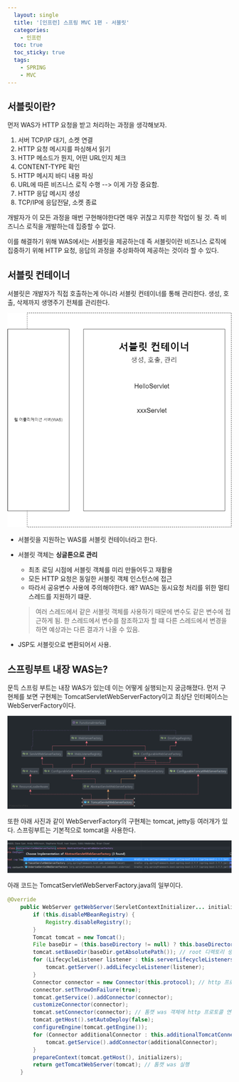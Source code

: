 ```yaml
---
  layout: single
  title: '[인프런] 스프링 MVC 1편 - 서블릿'
  categories:
    - 인프런
  toc: true
  toc_sticky: true
  tags:
    - SPRING
    - MVC
---
```


## 서블릿이란?

먼저 WAS가 HTTP 요청을 받고 처리하는 과정을 생각해보자.

1. 서버 TCP/IP 대기, 소켓 연결
2. HTTP 요청 메시지를 파싱해서 읽기
3. HTTP 메소드가 뭔지, 어떤 URL인지 체크
4. CONTENT-TYPE 확인
5. HTTP 메시지 바디 내용 파싱
6. URL에 따른 비즈니스 로직 수행 --> 이게 가장 중요함.
7. HTTP 응답 메시지 생성
8. TCP/IP에 응답전달, 소켓 종료

개발자가 이 모든 과정을 매번 구현해야한다면 매우 귀찮고 지루한 작업이 될 것. 즉 비즈니스 로직을 개발하는데 집중할 수 없다.

이를 해결하기 위해 WAS에서는 서블릿을 제공하는데 즉 서블릿이란 비즈니스 로직에 집중하기 위해 HTTP 요청, 응답의 과정을 추상화하여 제공하는 것이라 할 수 있다.

## 서블릿 컨테이너

서블릿은 개발자가 직접 호출하는게 아니라 서블릿 컨테이너를 통해 관리한다. 생성, 호출, 삭제까지 생명주기 전체를 관리한다.

![서블릿 컨테이너](../../assets/img/servlet_container.drawio.png)

- 서블릿을 지원하는 WAS를 서블릿 컨테이너라고 한다.
- 서블릿 객체는 **싱글톤으로 관리**

  - 최초 로딩 시점에 서블릿 객체를 미리 만들어두고 재활용
  - 모든 HTTP 요청은 동일한 서블릿 객체 인스턴스에 접근
  - 따라서 공유변수 사용에 주의해야한다. 왜? WAS는 동시요청 처리를 위한 멀티 스레드를 지원하기 떄문.

  > 여러 스레드에서 같은 서블릿 객체를 사용하기 때문에 변수도 같은 변수에 접근하게 됨. 한 스레드에서 변수를 참조하고자 할 떄 다른 스레드에서 변경을 하면 예상과는 다른 결과가 나올 수 있음.

- JSP도 서블릿으로 변환되어서 사용.

## 스프링부트 내장 WAS는?

문득 스프링 부트는 내장 WAS가 있는데 이는 어떻게 실행되는지 궁금해졌다. 먼저 구현체를 보면 구현체는 TomcatServletWebServerFactory이고 최상단 인터페이스는 WebServerFactory이다. 

![톰캣 was 구현체의 다이어그램](../../assets/img/TomcatServletWebServerFactory.png)

또한 아래 사진과 같이 WebServerFactory의 구현체는 tomcat, jetty등 여러개가 있다. 스프링부트는 기본적으로 tomcat을 사용한다.

![다양한 was 구현체](../../assets/img/image1.png)

아래 코드는 TomcatServletWebServerFactory.java의 일부이다. 

```java
@Override
	public WebServer getWebServer(ServletContextInitializer... initializers) {
		if (this.disableMBeanRegistry) {
			Registry.disableRegistry();
		}
		Tomcat tomcat = new Tomcat();
		File baseDir = (this.baseDirectory != null) ? this.baseDirectory : createTempDir("tomcat");
		tomcat.setBaseDir(baseDir.getAbsolutePath()); // root 디렉토리 생성
		for (LifecycleListener listener : this.serverLifecycleListeners) {
			tomcat.getServer().addLifecycleListener(listener);
		}
		Connector connector = new Connector(this.protocol); // http 프로토콜 연결 객체 생성
		connector.setThrowOnFailure(true);
		tomcat.getService().addConnector(connector);
		customizeConnector(connector);
		tomcat.setConnector(connector); // 톰캣 was 객체에 http 프로토콜 연결 
		tomcat.getHost().setAutoDeploy(false);
		configureEngine(tomcat.getEngine());
		for (Connector additionalConnector : this.additionalTomcatConnectors) {
			tomcat.getService().addConnector(additionalConnector);
		}
		prepareContext(tomcat.getHost(), initializers);
		return getTomcatWebServer(tomcat); // 톰캣 was 실행
	}
```
